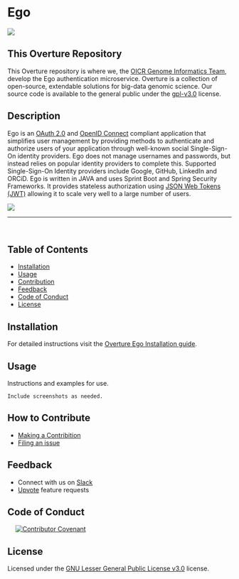 <!--Resource: "https://github.com/microsoft/vscode"-->
<!--Resource: "https://coding-boot-camp.github.io/full-stack/githubprofessional-readme-guide"-->

# Ego

[<img src="https://img.shields.io/badge/chat-on%20slack-blue">](http://slack.overture.bio)


## This Overture Repository

This Overture repository is where we, the [OICR Genome Informatics Team](https://softeng.oicr.on.ca/team/), develop the Ego authentication microservice. Overture is a collection of open-source, extendable solutions for big-data genomic science. <!--Optional: Not only do we work on code issues here, we also publish our ... roadmap ... plans.--> Our source code is available to the general public under the [gpl-v3.0](LICENSE.txt) license.

<!--![](https://www.overture.bio/static/124ca0fede460933c64fe4e50465b235/a6d66/system-diagram.png)-->

## Description

<!--Provide a short description explaining the what, why, and how of your project. Use the following questions as a guide:-->

Ego is an [OAuth 2.0](https://oauth.net/2/) and [OpenID Connect](https://auth0.com/docs/authenticate/protocols/openid-connect-protocol) compliant application that simplifies user management by providing methods to authenticate and authorize users of your application through well-known social Single-Sign-On identity providers. Ego does not manage usernames and passwords, but instead relies on popular identity providers to complete this. Supported Single-Sign-On Identity providers include Google, GitHub, LinkedIn and ORCiD. Ego is written in JAVA and uses Sprint Boot and Spring Security Frameworks. It provides stateless authorization using [JSON Web Tokens (JWT)](https://jwt.io/) allowing it to scale very well to a large number of users. 

![](https://www.overture.bio/static/screenshot-21fc2cfc0ac1c3fd9bd7e62196477554.png)

<!--What the motivation to create ego?-->

<!--Why did you build this project?-->

<!--What problem does it solve?-->


---
<br />


## Table of Contents

- [Installation](#installation)
- [Usage](#usage)
- [Contribution](#how-to-contribute)
- [Feedback](#feedback)
- [Code of Conduct](#code-of-conduct)
- [License](#license)

## Installation 

For detailed instructions visit the [Overture Ego Installation guide](https://www.overture.bio/documentation/ego/installation/installation/).

## Usage

Instructions and examples for use. 

```
Include screenshots as needed.
```

<!-- Optional

## Credits

List collaborators, if any, with links to their GitHub profiles.

If we used any third-party assets that require attribution, list the creators with links to their primary web presence in this section.

-->

## How to Contribute

* [Making a Contribition ](CONTRIBUTING.md)
* [Filing an issue](https://github.com/overture-stack/ego/issues)


## Feedback

<!-- 
Do we have a stack overflow, do we want one?
* Ask a question on [Stack Overflow](https://stackoverflow.com/questions/)
-->

* Connect with us on [Slack](http://slack.overture.bio)
* [Upvote](https://github.com/overture-stack/ego/issues?q=is%3Aopen+is%3Aissue+label%3Anew-feature+sort%3Areactions-%2B1-desc) feature requests

<!-- 
Need to consult communications department on social media policy
* Follow [@insertsocials](https://twitter.com/) and let us know what you think!
-->

<!--
Wiki needs updating

See our [wiki](https://github.com/overture-stack/ego/wiki/Feedback) for a description of each of these channels and information on some other available community-driven channels.
-->

<!--
## Known Issues 

Insert any known bugs or issues currently being fixed (can minimize repetative feedback)
-->

## Code of Conduct

<!--This is a standard code of conduct however organizations usually link to one found on there website-->
&emsp; [![Contributor Covenant](https://img.shields.io/badge/Contributor%20Covenant-2.1-4baaaa.svg)](code_of_conduct.md)

## License

<!--
Is there OICR copyright?
Copyright (c) OICR. All rights reserved.
-->

Licensed under the [GNU Lesser General Public License v3.0](LICENSE.txt) license.

<!--Optional
## Tests 

Provide examples on how to run them here.
-->
